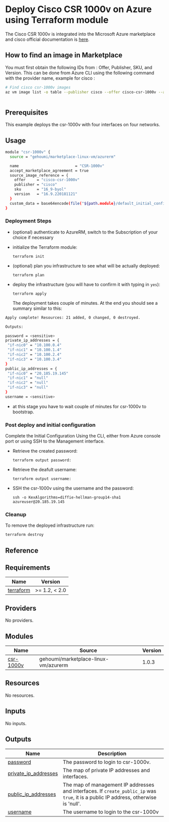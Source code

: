 # Deploy Cisco CSR 1000v on Azure using Terraform module

The Cisco CSR 1000v is integrated into the Microsoft Azure marketplace and cisco official documentation is [here](https://www.cisco.com/c/en/us/td/docs/routers/csr1000/software/azu/b_csr1000config-azure/b_csr1000config-azure_chapter_01011.html).


##  How to find an image in Marketplace

You must first obtain the following IDs from : Offer, Publisher, SKU, and Version. 
This can be done from Azure CLI using the following command with the provider name, example for cisco :

```bash
# Find cisco csr-1000v images
az vm image list -o table --publisher cisco --offer cisco-csr-1000v --all
  
```

## Prerequisites

This example deploys the csr-1000v with four interfaces on four networks.

## Usage

```bash
module "csr-1000v" {
  source = "gehoumi/marketplace-linux-vm/azurerm"

  name                         = "CSR-1000v"
  accept_marketplace_agreement = true
  source_image_reference = {
    offer     = "cisco-csr-1000v"
    publisher = "cisco"
    sku       = "16_9-byol"
    version   = "16.9.220181121"
  }
  custom_data = base64encode(file("${path.module}/default_initial_config.tpl"))
}
```

### Deployment Steps

* (optional) authenticate to AzureRM, switch to the Subscription of your choice if necessary
* initialize the Terraform module:

      terraform init

* (optional) plan you infrastructure to see what will be actually deployed:

      terraform plan

* deploy the infrastructure (you will have to confirm it with typing in `yes`):

      terraform apply

  The deployment takes couple of minutes. At the end you should see a summary similar to this:

 ```bash
 Apply complete! Resources: 21 added, 0 changed, 0 destroyed.

Outputs:

password = <sensitive>
private_ip_addresses = {
  "if-nic0" = "10.100.0.4"
  "if-nic1" = "10.100.1.4"
  "if-nic2" = "10.100.2.4"
  "if-nic3" = "10.100.3.4"
}
public_ip_addresses = {
  "if-nic0" = "20.185.19.145"
  "if-nic1" = "null"
  "if-nic2" = "null"
  "if-nic3" = "null"
}
username = <sensitive>

 ```

* at this stage you have to wait couple of minutes for csr-1000v to bootstrap.

### Post deploy and initial configuration

Complete the Initial Configuration Using the CLI, either from Azure console port or using SSH to the Management interface. 

* Retrieve the created password:

      terraform output password:
    
* Retrieve the deafult username:

      terraform output username:


* SSH the csr-1000v using the username and the password:

      ssh -o KexAlgorithms=diffie-hellman-group14-sha1 azureuser@20.185.19.145


### Cleanup

To remove the deployed infrastructure run:

```sh
terraform destroy
```

## Reference
<!-- BEGINNING OF PRE-COMMIT-TERRAFORM DOCS HOOK -->
## Requirements

| Name | Version |
|------|---------|
| <a name="requirement_terraform"></a> [terraform](#requirement\_terraform) | >= 1.2, < 2.0 |

## Providers

No providers.

## Modules

| Name | Source | Version |
|------|--------|---------|
| <a name="module_csr-1000v"></a> [csr-1000v](#module\_csr-1000v) | gehoumi/marketplace-linux-vm/azurerm | 1.0.3 |

## Resources

No resources.

## Inputs

No inputs.

## Outputs

| Name | Description |
|------|-------------|
| <a name="output_password"></a> [password](#output\_password) | The password to login to csr-1000v. |
| <a name="output_private_ip_addresses"></a> [private\_ip\_addresses](#output\_private\_ip\_addresses) | The map of private IP addresses and interfaces. |
| <a name="output_public_ip_addresses"></a> [public\_ip\_addresses](#output\_public\_ip\_addresses) | The map of management IP addresses and interfaces. If `create_public_ip` was `true`, it is a public IP address, otherwise is 'null'. |
| <a name="output_username"></a> [username](#output\_username) | The username to login to the csr-1000v |
<!-- END OF PRE-COMMIT-TERRAFORM DOCS HOOK -->
